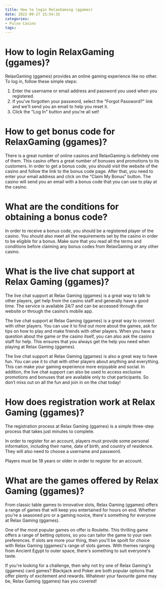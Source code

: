 ```yaml
---
title: How to login RelaxGaming (ggames)
date: 2022-09-27 15:54:33
categories:
- Pulse Casino
tags:
---
```



#  How to login RelaxGaming (ggames)?

RelaxGaming (ggames) provides an online gaming experience like no other. To log in, follow these simple steps:

1. Enter the username or email address and password you used when you registered.
2. If you've forgotten your password, select the "Forgot Password?" link and we'll send you an email to help you reset it.
3. Click the "Log In" button and you're all set!

#  How to get bonus code for RelaxGaming (ggames)?

There is a great number of online casinos and RelaxGaming is definitely one of them. This casino offers a great number of bonuses and promotions to its customers. In order to get a bonus code, you should visit the website of the casino and follow the link to the bonus code page. After that, you need to enter your email address and click on the “Claim My Bonus” button. The casino will send you an email with a bonus code that you can use to play at the casino.

# What are the conditions for obtaining a bonus code?

In order to receive a bonus code, you should be a registered player of the casino. You should also meet all the requirements set by the casino in order to be eligible for a bonus. Make sure that you read all the terms and conditions before claiming any bonus codes from RelaxGaming or any other casino.

#  What is the live chat support at Relax Gaming (ggames)?

The live chat support at Relax Gaming (ggames) is a great way to talk to other players, get help from the casino staff and generally have a good time. The service is available 24/7 and can be accessed through the website or through the casino’s mobile app.

The live chat support at Relax Gaming (ggames) is a great way to connect with other players. You can use it to find out more about the games, ask for tips on how to play and make friends with other players. When you have a question about the game or the casino itself, you can also ask the casino staff for help. This ensures that you always get the help you need when playing at Relax Gaming (ggames).

The live chat support at Relax Gaming (ggames) is also a great way to have fun. You can use it to chat with other players about anything and everything. This can make your gaming experience more enjoyable and social. In addition, the live chat support can also be used to access exclusive promotions and bonuses that are available only to chat participants. So don’t miss out on all the fun and join in on the chat today!

#  How does registration work at Relax Gaming (ggames)?

The registration process at Relax Gaming (ggames) is a simple three-step process that takes just minutes to complete.

In order to register for an account, players must provide some personal information, including their name, date of birth, and country of residence. They will also need to choose a username and password.

Players must be 18 years or older in order to register for an account.

#  What are the games offered by Relax Gaming (ggames)?

From classic table games to innovative slots, Relax Gaming (ggames) offers a range of games that will keep you entertained for hours on end. Whether you're a seasoned pro or a gaming novice, there's something for everyone at Relax Gaming (ggames).

One of the most popular games on offer is Roulette. This thrilling game offers a range of betting options, so you can tailor the game to your own preferences. If slots are more your thing, then you'll be spoilt for choice with Relax Gaming (ggames)'s range of slots games. With themes ranging from Ancient Egypt to outer space, there's something to suit everyone's taste.

If you're looking for a challenge, then why not try one of Relax Gaming's (ggames) card games? Blackjack and Poker are both popular options that offer plenty of excitement and rewards. Whatever your favourite game may be, Relax Gaming (ggames) has you covered!